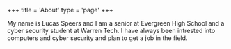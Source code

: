 +++
title = 'About'
type = 'page'
+++

My name is Lucas Speers and I am a senior at Evergreen High School and a cyber security student at Warren Tech. I have always been intrested into computers and cyber security and plan to get a job in the field.